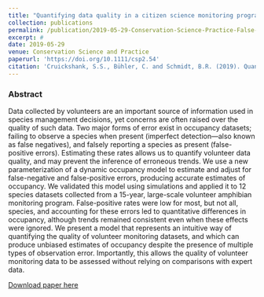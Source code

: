```yaml
---
title: "Quantifying data quality in a citizen science monitoring program: False negatives, false positives and occupancy trends"
collection: publications
permalink: /publication/2019-05-29-Conservation-Science-Practice-False-Positives-Mode
excerpt: #
date: 2019-05-29
venue: Conservation Science and Practice
paperurl: 'https://doi.org/10.1111/csp2.54'
citation: 'Cruickshank, S.S., Bühler, C. and Schmidt, B.R. (2019). Quantifying data quality in a citizen science monitoring program: False negatives, false positives and occupancy trends.  <i>Conservation Science and Practice</i>. e54'
---
```





### Abstract

Data collected by volunteers are an important source of information used in species management decisions, yet concerns are often raised over the quality of such data. Two major forms of error exist in occupancy datasets; failing to observe a species when present (imperfect detection—also known as false negatives), and falsely reporting a species as present (false-positive errors). Estimating these rates allows us to quantify volunteer data quality, and may prevent the inference of erroneous trends. We use a new parameterization of a dynamic occupancy model to estimate and adjust for false-negative and false-positive errors, producing accurate estimates of occupancy. We validated this model using simulations and applied it to 12 species datasets collected from a 15-year, large-scale volunteer amphibian monitoring program. False-positive rates were low for most, but not all, species, and accounting for these errors led to quantitative differences in occupancy, although trends remained consistent even when these effects were ignored. We present a model that represents an intuitive way of quantifying the quality of volunteer monitoring datasets, and which can produce unbiased estimates of occupancy despite the presence of multiple types of observation error. Importantly, this allows the quality of volunteer monitoring data to be assessed without relying on comparisons with expert data.

[Download paper here](https://doi.org/10.1111/csp2.54)

